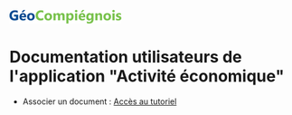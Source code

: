 ![picto](https://github.com/sigagglocompiegne/orga_gest_igeo/blob/master/doc/img/geocompiegnois_2020_reduit_v2.png)

# Documentation utilisateurs de l'application "Activité économique" #

 * Associer un document :
    [Accès au tutoriel](https://geo.compiegnois.fr/portail/index.php/2020/06/09/comment-gerer-les-documents-lies/)








